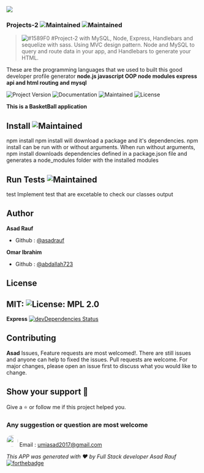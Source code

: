 
 ![](mainpage.png)
 
### Projects-2 ![Maintained](https://img.shields.io/badge/burger-yellowgreen) ![Maintained](https://img.shields.io/badge/UNC-bootCamp-blue)

> ![#1589F0](https://placehold.it/15/1589F0/000000?text=+) #Project-2 with MySQL, Node, Express, Handlebars and sequelize with sass. Using MVC design pattern.  Node and MySQL to query and route data in your app, and Handlebars to generate your HTML.

These are the programming languages that we used to built this good developer profile generator
**node.js javascript OOP node modules express api and html routing and mysql**


![Project Version](https://img.shields.io/badge/Version-version1.1-blue)  ![Documentation](https://img.shields.io/badge/Documentation-Yes-yellowgreen) ![Maintained](https://img.shields.io/badge/Maintained-Yes-yellowgreen)  ![License](https://img.shields.io/badge/License-MIT-green)

**This is a BasketBall application**

## Install  ![Maintained](https://img.shields.io/badge/npm-install-red)
npm install
npm install will download a package and it's dependencies. npm install can be run with or without arguments. When run without arguments, npm install downloads dependencies defined in a package.json file and generates a node_modules folder with the installed modules

## Run Tests  ![Maintained](https://img.shields.io/badge/npm-test-red)
test
Implement test that are excetable to check our classes output

## Author
**Asad Rauf**
- Github : [@asadrauf](https://github.com/asadrauf)

**Omar Ibrahim**
- Github : [@abdallah723](https://github.com/abdallah723)

## License 
MIT: ![License: MPL 2.0](https://img.shields.io/badge/License-MPL%202.0-brightgreen.svg)
---
**Express** [![devDependencies Status](https://david-dm.org/dwyl/hapi-auth-jwt2/dev-status.svg)](https://david-dm.org/dwyl/hapi-auth-jwt2?type=dev)
## Contributing
**Asad**
Issues, Feature requests are most welcomed!. There are still issues and anyone can help to fixed the issues. Pull requests are welcome. For major changes, please open an issue first to discuss what you would like to change.

## Show your support :pray:
Give a :star: or follow me if this project helped you.
### Any suggestion or question are most welcome
<img src="https://avatars1.githubusercontent.com/u/7818024?v=4"  style="border-radius: 18px" width="30px" style = "border: 2px solid green" /> Email : [umiasad2017@gmail.com](asadrauf)

*This APP was generated with :heart: by Full Stack developer Asad Rauf*
[![forthebadge](https://forthebadge.com/images/badges/made-with-javascript.svg)](https://forthebadge.com)

